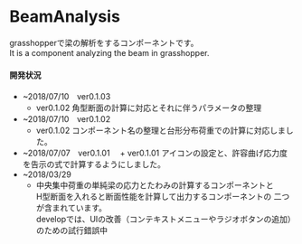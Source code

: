 # BeamAnalysis
grasshopperで梁の解析をするコンポーネントです。  
It is a component analyzing the beam in grasshopper.

#### 開発状況 
+ ~2018/07/10　ver0.1.03
  + ver0.1.02 角型断面の計算に対応とそれに伴うパラメータの整理
+ ~2018/07/10　ver0.1.02
  + ver0.1.02 コンポーネント名の整理と台形分布荷重での計算に対応しました。
+ ~2018/07/07　ver0.1.01
　+ ver0.1.01 アイコンの設定と、許容曲げ応力度を告示の式で計算するようにしました。  
+ ~2018/03/29   
  + 中央集中荷重の単純梁の応力とたわみの計算するコンポーネントと  
H型断面を入れると断面性能を計算して出力するコンポーネントの
二つが含まれています。  
developでは、UIの改善（コンテキストメニューやラジオボタンの追加）のための試行錯誤中
